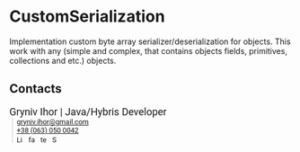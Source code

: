 # CustomSerialization

Implementation custom byte array serializer/deserialization for objects. This work with any (simple and complex, that contains objects fields, primitives, collections and etc.) objects.

## Contacts

<div style="font-family:Roboto,RobotoDraft,Helvetica,Arial,sans-serif;font-size:12.6px;" target="_blank">
<div style="font-size:18px;font-color:#003290">Gryniv Ihor | Java/Hybris Developer</div>
<div style="margin:0px 0px 0px 0.8ex;border-left:1px solid rgb(204,204,204);padding-left:1ex;font color:#6fa8dc">
            <a href="mailto:gryniv.ihor@gmail.com" title="Email" target="_blank" >
                gryniv.ihor@gmail.com</a><br>
            <a href="tel:+380630500042" title="Phone number" target="_blank">
                +38 (063) 050 0042</a><br>
            <a href="https://www.linkedin.com/in/gryniv-ihor/" title="LinkedIn" style="margin-right:5px" target="_blank">
               <img src="https://www.getmailspring.com/signature-assets/linkedin.gif" alt="LinkedIn" style="vertical-align:middle;border:0px none" width="13" height="13"></a>
            <a href="https://www.facebook.com/Gryniv.Ihor" title="facebook" style="margin-right:5px" target="_blank">
                <img src="https://www.facebook.com/images/fb_icon_325x325.png" alt="facebook" style="vertical-align:middle;border:0px none" width="13" height="13"></a>
            <a href="http://t.me/Doctors42" title="telegram" style="margin-right:5px" target="_blank">
                <img src="https://web.telegram.org/img/logo_share.png" alt="telegram" style="vertical-align:middle;border:0px none" width="13" height="13"></a>
            <a href="https://join.skype.com/invite/p2VDhxUs17SQ" title="Skype" style="margin-right:5px" target="_blank" >
                <img src="https://join.secure.skypeassets.com/static/14.207/images/icons/favicon.ico" alt="Skype" style="vertical-align:middle;border:0px none" width="13" height="13"></a>
    </div>
</div>